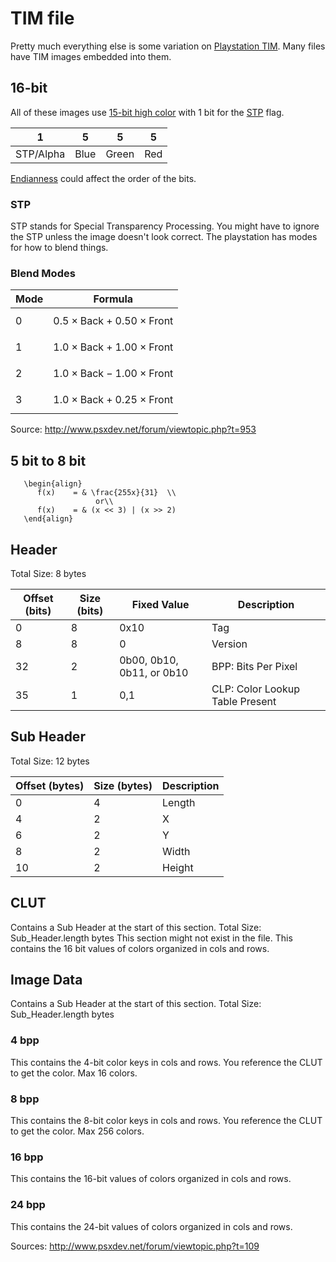 TIM file
=====
Pretty much everything else is some variation on
[Playstation TIM](http://fileformats.archiveteam.org/wiki/TIM_(PlayStation_graphics)). Many files have TIM images embedded into them.

## 16-bit

All of these images use [15-bit high color](https://en.wikipedia.org/wiki/High_color#15-bit_high_color) with 1 bit for the [STP](#stp) flag.

| 1 | 5 | 5 | 5 |
| --- | --- | --- | --- |
| STP/Alpha | Blue | Green | Red |

[Endianness](https://en.wikipedia.org/wiki/Endianness) could affect the order of the bits.

### STP

STP stands for Special Transparency Processing. You might have to ignore the STP unless the image doesn't look correct. The playstation has modes for how to
blend things.

### Blend Modes

| Mode | Formula                                 |
|------|-----------------------------------------|
| 0    | $$0.5 \times \text{Back} + 0.50 \times \text{Front}$$ |
| 1    | $$1.0 \times \text{Back} + 1.00 \times \text{Front}$$ |
| 2    | $$1.0 \times \text{Back} - 1.00 \times \text{Front}$$ |
| 3    | $$1.0 \times \text{Back} + 0.25 \times \text{Front}$$ |

Source:
http://www.psxdev.net/forum/viewtopic.php?t=953

## 5 bit to 8 bit

```{math}
   \begin{align}
      f(x)    = & \frac{255x}{31}  \\
                   or\\   
      f(x)    = & (x << 3) | (x >> 2)
   \end{align}   
```

## Header

Total Size: 8 bytes

|Offset (bits)|Size (bits)|Fixed Value|Description|
|---|---|---|---|
|0|8|0x10|Tag|
|8|8|0|Version|
|32|2|0b00, 0b10, 0b11, or 0b10|BPP: Bits Per Pixel|
|35|1|0,1|CLP: Color Lookup Table Present|

## Sub Header

Total Size: 12 bytes

|Offset (bytes)|Size (bytes)|Description|
|---|---|---|
|0|4|Length|
|4|2|X|
|6|2|Y|
|8|2|Width|
|10|2|Height|

## CLUT

Contains a Sub Header at the start of this section. Total Size: Sub_Header.length bytes This section might not exist in the file. This contains the 16 bit
values of colors organized in cols and rows.

## Image Data

Contains a Sub Header at the start of this section. Total Size: Sub_Header.length bytes

### 4 bpp

This contains the 4-bit color keys in cols and rows. You reference the CLUT to get the color. Max 16 colors.

### 8 bpp

This contains the 8-bit color keys in cols and rows. You reference the CLUT to get the color. Max 256 colors.

### 16 bpp

This contains the 16-bit values of colors organized in cols and rows.

### 24 bpp

This contains the 24-bit values of colors organized in cols and rows.

Sources: http://www.psxdev.net/forum/viewtopic.php?t=109
